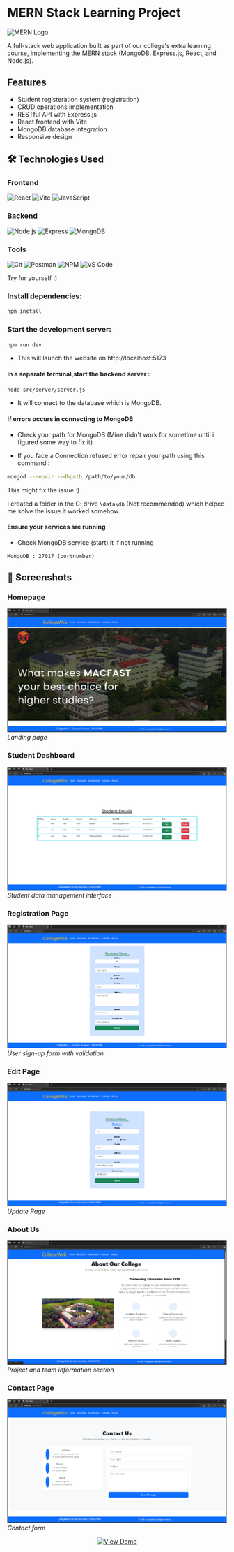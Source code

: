 # MERN Stack Learning Project

![MERN Logo](https://upload.wikimedia.org/wikipedia/commons/9/94/MERN-logo.png)

A full-stack web application built as part of our college's extra learning course, implementing the MERN stack (MongoDB, Express.js, React, and Node.js).

## Features

- Student registeration system (registration)
- CRUD operations implementation
- RESTful API with Express.js
- React frontend with Vite
- MongoDB database integration
- Responsive design

## 🛠️ Technologies Used

### Frontend

<p align="left">
  <img src="https://img.shields.io/badge/React-20232A?style=for-the-badge&logo=react&logoColor=61DAFB" alt="React" />
  <img src="https://img.shields.io/badge/Vite-B73BFE?style=for-the-badge&logo=vite&logoColor=FFD62E" alt="Vite" />
  <img src="https://img.shields.io/badge/JavaScript-F7DF1E?style=for-the-badge&logo=javascript&logoColor=black" alt="JavaScript" />
</p>

### Backend

<p align="left">
  <img src="https://img.shields.io/badge/Node.js-339933?style=for-the-badge&logo=nodedotjs&logoColor=white" alt="Node.js" />
  <img src="https://img.shields.io/badge/Express.js-000000?style=for-the-badge&logo=express&logoColor=white" alt="Express" />
  <img src="https://img.shields.io/badge/MongoDB-4EA94B?style=for-the-badge&logo=mongodb&logoColor=white" alt="MongoDB" />
</p>

### Tools

<p align="left">
  <img src="https://img.shields.io/badge/Git-F05032?style=for-the-badge&logo=git&logoColor=white" alt="Git" />
  <img src="https://img.shields.io/badge/Postman-FF6C37?style=for-the-badge&logo=Postman&logoColor=white" alt="Postman" />
  <img src="https://img.shields.io/badge/NPM-%23000000.svg?style=for-the-badge&logo=npm&logoColor=white" alt="NPM" />
  <img src="https://img.shields.io/badge/Visual_Studio_Code-0078D4?style=for-the-badge&logo=visual%20studio%20code&logoColor=white" alt="VS Code" />
</p>

Try for yourself :)

### Install dependencies:

```bash
npm install
```

### Start the development server:

```bash
npm run dev
```

- This will launch the website on http://localhost:5173

#### In a separate terminal,start the backend server :

```bash
node src/server/server.js
```

- It will connect to the database which is MongoDB.

#### If errors occurs in connecting to MongoDB

- Check your path for MongoDB
  (Mine didn't work for sometime until i figured some way to fix it)

- If you face a Connection refused error repair your path using this command :

```bash
mongod --repair --dbpath /path/to/your/db
```

This might fix the issue :)

I created a folder in the C: drive `\data\db` (Not recommended) which helped me solve the issue.it worked somehow.

#### Ensure your services are running

- Check MongoDB service (start) it if not running

```
MongoDB : 27017 (portnumber)
```

## 📸 Screenshots

### Homepage

![Homepage](./screenshot/home.png)  
_Landing page_

### Student Dashboard

![Student Details](./screenshot/stud_detail.png)  
_Student data management interface_

### Registration Page

![Registration](./screenshot/register.png)  
_User sign-up form with validation_

### Edit Page

![Edit](./screenshot/update.png)  
_Update Page_

### About Us

![About Us](./screenshot/aboutus.png)  
_Project and team information section_

### Contact Page

![Contact Us](./screenshot/contactus.png)  
_Contact form_

<div align=center style=width:50 height=50 >

[![View Demo](https://shields.io/badge/View-Demo-red?&style=for-the-badge)](https://mernproject-frontend.netlify.app/)

